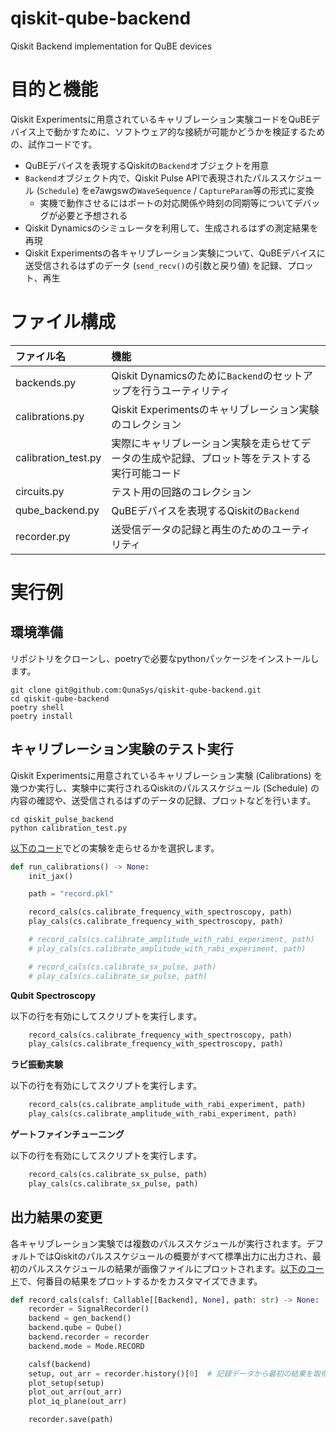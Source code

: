 # qiskit-qube-backend
Qiskit Backend implementation for QuBE devices

# 目的と機能

Qiskit Experimentsに用意されているキャリブレーション実験コードをQuBEデバイス上で動かすために、ソフトウェア的な接続が可能かどうかを検証するための、試作コードです。

- QuBEデバイスを表現するQiskitの`Backend`オブジェクトを用意
- `Backend`オブジェクト内で、Qiskit Pulse APIで表現されたパルススケジュール (`Schedule`) をe7awgswの`WaveSequence` / `CaptureParam`等の形式に変換
    - 実機で動作させるにはポートの対応関係や時刻の同期等についてデバッグが必要と予想される
- Qiskit Dynamicsのシミュレータを利用して、生成されるはずの測定結果を再現
- Qiskit Experimentsの各キャリブレーション実験について、QuBEデバイスに送受信されるはずのデータ (`send_recv()`の引数と戻り値) を記録、プロット、再生

# ファイル構成

|ファイル名|機能|
|:--|:--|
|backends.py|Qiskit Dynamicsのために`Backend`のセットアップを行うユーティリティ|
|calibrations.py|Qiskit Experimentsのキャリブレーション実験のコレクション|
|calibration\_test.py|実際にキャリブレーション実験を走らせてデータの生成や記録、プロット等をテストする実行可能コード|
|circuits.py|テスト用の回路のコレクション|
|qube\_backend.py|QuBEデバイスを表現するQiskitの`Backend`|
|recorder.py|送受信データの記録と再生のためのユーティリティ|

# 実行例

## 環境準備

リポジトリをクローンし、poetryで必要なpythonパッケージをインストールします。

```shell
git clone git@github.com:QunaSys/qiskit-qube-backend.git
cd qiskit-qube-backend
poetry shell
poetry install
```

## キャリブレーション実験のテスト実行

Qiskit Experimentsに用意されているキャリブレーション実験 (Calibrations) を幾つか実行し、実験中に実行されるQiskitのパルススケジュール (Schedule) の内容の確認や、送受信されるはずのデータの記録、プロットなどを行います。

```shell
cd qiskit_pulse_backend
python calibration_test.py
```

[以下のコード](https://github.com/QunaSys/qiskit-qube-backend/blob/264657418517da97caad5d0d9b8ec22fb0f487b5/qiskit_qube_backend/calibration_test.py#L188-L200)でどの実験を走らせるかを選択します。

```python
def run_calibrations() -> None:
    init_jax()

    path = "record.pkl"

    record_cals(cs.calibrate_frequency_with_spectroscopy, path)
    play_cals(cs.calibrate_frequency_with_spectroscopy, path)

    # record_cals(cs.calibrate_amplitude_with_rabi_experiment, path)
    # play_cals(cs.calibrate_amplitude_with_rabi_experiment, path)

    # record_cals(cs.calibrate_sx_pulse, path)
    # play_cals(cs.calibrate_sx_pulse, path)
```

**Qubit Spectroscopy**

以下の行を有効にしてスクリプトを実行します。

```python
    record_cals(cs.calibrate_frequency_with_spectroscopy, path)
    play_cals(cs.calibrate_frequency_with_spectroscopy, path)
```

**ラビ振動実験**

以下の行を有効にしてスクリプトを実行します。

```python
    record_cals(cs.calibrate_amplitude_with_rabi_experiment, path)
    play_cals(cs.calibrate_amplitude_with_rabi_experiment, path)
```

**ゲートファインチューニング**

以下の行を有効にしてスクリプトを実行します。

```python
    record_cals(cs.calibrate_sx_pulse, path)
    play_cals(cs.calibrate_sx_pulse, path)
```

## 出力結果の変更

各キャリブレーション実験では複数のパルススケジュールが実行されます。デフォルトではQiskitのパルススケジュールの概要がすべて標準出力に出力され、最初のパルススケジュールの結果が画像ファイルにプロットされます。[以下のコード](https://github.com/QunaSys/qiskit-qube-backend/blob/730e0bf443d3d95b414aee2072bff9afd55b7acd/qiskit_qube_backend/calibration_test.py#L68-L81)で、何番目の結果をプロットするかをカスタマイズできます。

```python
def record_cals(calsf: Callable[[Backend], None], path: str) -> None:
    recorder = SignalRecorder()
    backend = gen_backend()
    backend.qube = Qube()
    backend.recorder = recorder
    backend.mode = Mode.RECORD

    calsf(backend)
    setup, out_arr = recorder.history()[0]  # 記録データから最初の結果を取得
    plot_setup(setup)
    plot_out_arr(out_arr)
    plot_iq_plane(out_arr)

    recorder.save(path)
```
